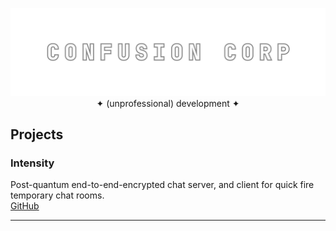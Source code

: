 
<p align="center">
  <img src="/assets/confusioncorp.png"></img>
  <br>✦ (unprofessional) development ✦
</p>
<h2>Projects</h2>

<h3>Intensity</h3>
Post-quantum end-to-end-encrypted chat server, and client for quick fire temporary chat rooms.
<br>
<a href="https://github.com/confusioncorp/intensity">GitHub</a>

<br>
<hr>